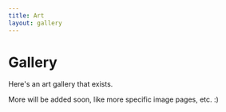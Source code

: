 ```yaml
---
title: Art
layout: gallery
---
```


# Gallery

Here's an art gallery that exists.

More will be added soon, like more specific image pages, etc. :)